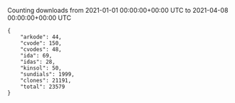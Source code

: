 
Counting downloads from 2021-01-01 00:00:00+00:00 UTC to 2021-04-08 00:00:00+00:00 UTC

```
{
    "arkode": 44,
    "cvode": 150,
    "cvodes": 48,
    "ida": 69,
    "idas": 28,
    "kinsol": 50,
    "sundials": 1999,
    "clones": 21191,
    "total": 23579
}
```
